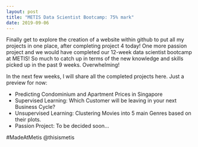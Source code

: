 ```yaml
---
layout: post
title: "METIS Data Scientist Bootcamp: 75% mark"
date: 2019-09-06
---
```


<p>Finally get to explore the creation of a website within github to put all my projects in one place, after completing project 4 today! One more passion project and we would have completed our 12-week data scientist bootcamp at METIS! So much to catch up in terms of the new knowledge and skills picked up in the past 9 weeks. Overwhelming!</p>
<p>In the next few weeks, I will share all the completed projects here. Just a preview for now:</p>
  <ul class=listing>
  <li>Predicting Condominium and Apartment Prices in Singapore</li>
  <li>Supervised Learning: Which Customer will be leaving in your next Business Cycle?</li>
  <li>Unsupervised Learning: Clustering Movies into 5 main Genres based on their plots.</li>
  <li>Passion Project: To be decided soon...</li></ul>
<p>#MadeAtMetis @thisismetis</p>

